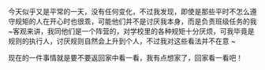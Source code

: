 ​	今天似乎又是平常的一天，没有任何变化，不过我发现，即使是那些平时不怎么遵守规矩的人在开心时也很乖，可能他们并不是讨厌我本身，而是负责班级任务的我~客观来讲，我同他们是一个阵营的，对学校里的各种规矩十分厌烦，可我毕竟是规则的执行人，讨厌规则自然会上升到个人，不过我对这些看法并不在意 ~

​	现在的一件事情就是要不要返回家中看一看，我有点想家了，回家看一看吧！
